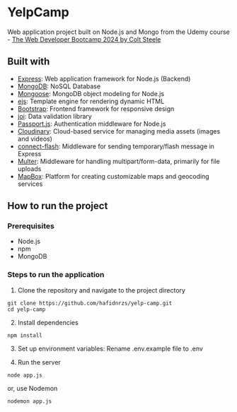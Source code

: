 # YelpCamp

Web application project built on Node.js and Mongo from the Udemy course - [The Web Developer Bootcamp 2024 by Colt Steele](https://www.udemy.com/course/the-web-developer-bootcamp)

## Built with

-   [Express](https://expressjs.com/): Web application framework for Node.js (Backend)
-   [MongoDB](https://www.mongodb.com/): NoSQL Database
-   [Mongoose](https://mongoosejs.com/): MongoDB object modeling for Node.js
-   [ejs](https://ejs.co/): Template engine for rendering dynamic HTML
-   [Bootstrap](https://getbootstrap.com/): Frontend framework for responsive design
-   [joi](https://joi.dev/): Data validation library
-   [Passport.js](https://www.passportjs.org/): Authentication middleware for Node.js
-   [Cloudinary](https://cloudinary.com/): Cloud-based service for managing media assets (images and videos)
-   [connect-flash](https://www.npmjs.com/package/connect-flash): Middleware for sending temporary/flash message in Express
-   [Multer](https://www.npmjs.com/package/multer): Middleware for handling multipart/form-data, primarily for file uploads
-   [MapBox](https://www.mapbox.com/): Platform for creating customizable maps and geocoding services

## How to run the project

### Prerequisites

-   Node.js
-   npm
-   MongoDB

### Steps to run the application

1. Clone the repository and navigate to the project directory

```
git clone https://github.com/hafidnrzs/yelp-camp.git
cd yelp-camp
```

2. Install dependencies

```
npm install
```

3. Set up environment variables: Rename .env.example file to .env

4. Run the server

```
node app.js
```

or, use Nodemon

```
nodemon app.js
```
